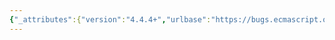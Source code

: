 ```yaml
---
{"_attributes":{"version":"4.4.4+","urlbase":"https://bugs.ecmascript.org/","maintainer":"dherman@mozilla.com"},"bug":{"bug_id":4486,"creation_ts":"2015-08-21 14:10:00 -0700","short_desc":"14.1.20, 14.4.14 Evaluation: Rename runningContext to scope","delta_ts":"2015-10-26 11:55:41 -0700","product":"ECMA-262 Edition 6","component":"editorial issues","version":"unspecified","rep_platform":"All","op_sys":"All","bug_status":"RESOLVED","resolution":"FIXED","priority":"Normal","bug_severity":"enhancement","everconfirmed":true,"reporter":{"uid":"andrebargull","name":"André Bargull"},"assigned_to":{"uid":"allen","name":"Allen Wirfs-Brock"},"cc":"brterlso","long_desc":[{"commentid":14646,"comment_count":0,"who":{"uid":"andrebargull","name":"André Bargull"},"bug_when":"2015-08-21 14:10:34 -0700","thetext":"14.1.20 Runtime Semantics: Evaluation, FunctionExpression : function BindingIdentifier ( FormalParameters ) { FunctionBody }\n\n14.4.14 Runtime Semantics: Evaluation, GeneratorExpression : function * BindingIdentifier ( FormalParameters ) { GeneratorBody }\n\n\n\"runningContext\" should be renamed to \"scope\"."},{"commentid":14866,"comment_count":1,"who":{"uid":"brterlso","name":"Brian Terlson"},"bug_when":"2015-10-26 11:55:41 -0700","thetext":"Fixed in ES2016 Draft."}]}}
---
```


